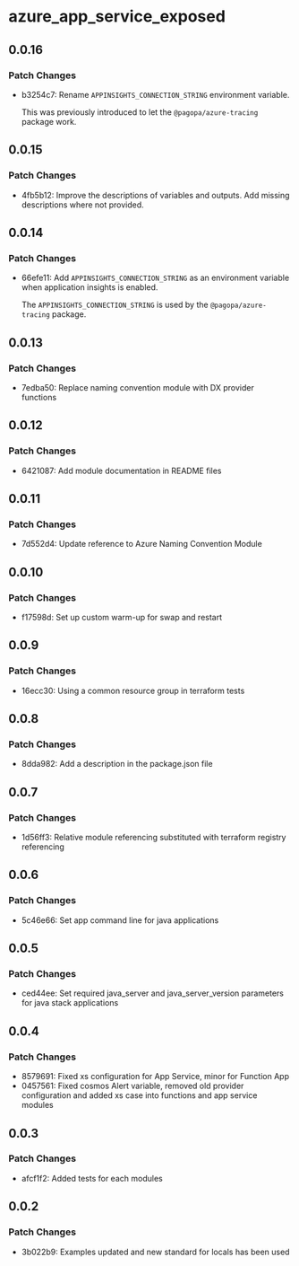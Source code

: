 # azure_app_service_exposed

## 0.0.16

### Patch Changes

- b3254c7: Rename `APPINSIGHTS_CONNECTION_STRING` environment variable.

  This was previously introduced to let the `@pagopa/azure-tracing` package work.

## 0.0.15

### Patch Changes

- 4fb5b12: Improve the descriptions of variables and outputs. Add missing descriptions where not provided.

## 0.0.14

### Patch Changes

- 66efe11: Add `APPINSIGHTS_CONNECTION_STRING` as an environment variable when application insights is enabled.

  The `APPINSIGHTS_CONNECTION_STRING` is used by the `@pagopa/azure-tracing` package.

## 0.0.13

### Patch Changes

- 7edba50: Replace naming convention module with DX provider functions

## 0.0.12

### Patch Changes

- 6421087: Add module documentation in README files

## 0.0.11

### Patch Changes

- 7d552d4: Update reference to Azure Naming Convention Module

## 0.0.10

### Patch Changes

- f17598d: Set up custom warm-up for swap and restart

## 0.0.9

### Patch Changes

- 16ecc30: Using a common resource group in terraform tests

## 0.0.8

### Patch Changes

- 8dda982: Add a description in the package.json file

## 0.0.7

### Patch Changes

- 1d56ff3: Relative module referencing substituted with terraform registry referencing

## 0.0.6

### Patch Changes

- 5c46e66: Set app command line for java applications

## 0.0.5

### Patch Changes

- ced44ee: Set required java_server and java_server_version parameters for java stack applications

## 0.0.4

### Patch Changes

- 8579691: Fixed xs configuration for App Service, minor for Function App
- 0457561: Fixed cosmos Alert variable, removed old provider configuration and added xs case into functions and app service modules

## 0.0.3

### Patch Changes

- afcf1f2: Added tests for each modules

## 0.0.2

### Patch Changes

- 3b022b9: Examples updated and new standard for locals has been used
